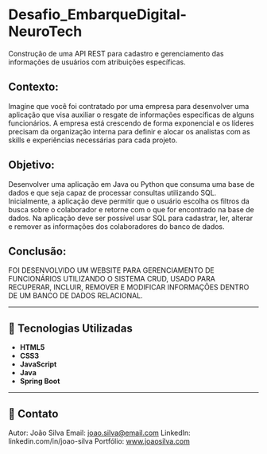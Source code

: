 # Desafio_EmbarqueDigital-NeuroTech
Construção de uma API REST para cadastro e gerenciamento das informações de usuários com atribuições específicas.

## Contexto:
Imagine que você foi contratado por uma empresa para desenvolver uma aplicação que
visa auxiliar o resgate de informações específicas de alguns funcionários. A empresa está
crescendo de forma exponencial e os líderes precisam da organização interna para definir e
alocar os analistas com as skills e experiências necessárias para cada projeto.

## Objetivo:
Desenvolver uma aplicação em Java ou Python que consuma uma base de dados e que
seja capaz de processar consultas utilizando SQL. Inicialmente, a aplicação deve permitir
que o usuário escolha os filtros da busca sobre o colaborador e retorne com o que for
encontrado na base de dados.
Na aplicação deve ser possível usar SQL para cadastrar, ler, alterar e remover as informações
dos colaboradores do banco de dados.

## Conclusão:
FOI DESENVOLVIDO UM WEBSITE PARA GERENCIAMENTO DE FUNCIONÁRIOS UTILIZANDO O SISTEMA CRUD,
USADO PARA RECUPERAR, INCLUIR, REMOVER E MODIFICAR INFORMAÇÕES DENTRO DE UM BANCO DE DADOS RELACIONAL.

---

## 🚀 Tecnologias Utilizadas

- **HTML5**
- **CSS3**
- **JavaScript**
- **Java**
- **Spring Boot**

---

## 📧 Contato

Autor: João Silva
Email: joao.silva@email.com
LinkedIn: linkedin.com/in/joao-silva
Portfólio: www.joaosilva.com
